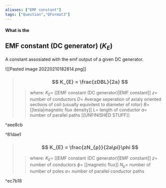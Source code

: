 ```yaml
---
aliases: ["EMF constant"]
tags: ["Question","QFormat3"]
---
```


#### What is the
## EMF constant (DC generator) ($K_{E}$)
A constant assosiated with the emf output of a given DC generator.

![[Pasted image 20220210182814.png]]

> ### $$ K_{E} = \frac{zDBL}{2a} $$ 
>> where:
>> $K_{E}=$ [[EMF constant (DC generator)|EMF constant]]
>> $z=$ number of conductors
>> $D=$ Average seperation of axialy oriented sections of coil (usually equivilent to diameter of rotor)
>> $B=$ [[tesla|magnetic flux density]]
>> $L=$ length of conductor
>> $a=$ number of parallel paths
>> [[UNFINISHED STUFF]]

^aee8cb

^81dae1
> ### $$ K_{E} = \frac{zN_{p}}{2a\pi}\phi $$ 
>> where:
>> $K_{E}=$ [[EMF constant (DC generator)|EMF constant]]
>> $z=$ number of conductors 
>> $\phi=$ [[magnetic flux]]
>> $N_{p}=$ number of number of poles
>> $a=$ number of parallel conductor paths

^ec7b18

